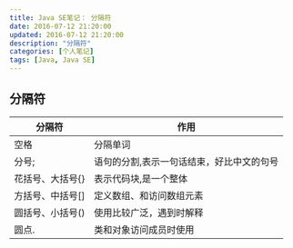 ```yaml
---
title: Java SE笔记： 分隔符
date: 2016-07-12 21:20:00
updated: 2016-07-12 21:20:00
description: "分隔符"
categories: [个人笔记]
tags: [Java, Java SE]
---
```


## 分隔符

|分隔符	        |作用
|---------------|----------------------------------
|空格	        |分隔单词
|分号;	        |语句的分割,表示一句话结束，好比中文的句号
|花括号、大括号{}	|表示代码块,是一个整体
|方括号、中括号[]	|定义数组、和访问数组元素
|圆括号、小括号()	|使用比较广泛，遇到时解释
|圆点.	        |类和对象访问成员时使用